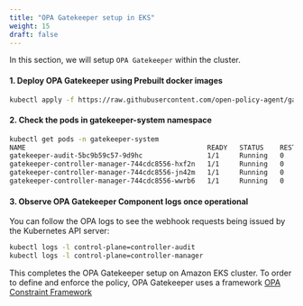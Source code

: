 ```yaml
---
title: "OPA Gatekeeper setup in EKS"
weight: 15
draft: false
---
```


In this section, we will setup `OPA Gatekeeper` within the cluster.

#### 1. Deploy OPA Gatekeeper using Prebuilt docker images
```bash
kubectl apply -f https://raw.githubusercontent.com/open-policy-agent/gatekeeper/release-3.1/deploy/gatekeeper.yaml

```

#### 2. Check the pods in gatekeeper-system namespace
```bash
kubectl get pods -n gatekeeper-system
NAME                                             READY   STATUS    RESTARTS   AGE
gatekeeper-audit-5bc9b59c57-9d9hc                1/1     Running   0          25s
gatekeeper-controller-manager-744cdc8556-hxf2n   1/1     Running   0          25s
gatekeeper-controller-manager-744cdc8556-jn42m   1/1     Running   0          25s
gatekeeper-controller-manager-744cdc8556-wwrb6   1/1     Running   0          25s

```


#### 3. Observe OPA Gatekeeper Component logs once operational

You can follow the OPA logs to see the webhook requests being issued by the Kubernetes API server:
```bash
kubectl logs -l control-plane=controller-audit
kubectl logs -l control-plane=controller-manager

```

This completes the OPA Gatekeeper setup on Amazon EKS cluster. To order to define and enforce the policy, OPA Gatekeeper uses a framework [OPA Constraint Framework](https://github.com/open-policy-agent/frameworks/tree/master/constraint)